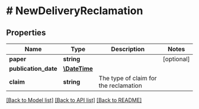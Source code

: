 # # NewDeliveryReclamation

## Properties

Name | Type | Description | Notes
------------ | ------------- | ------------- | -------------
**paper** | **string** |  | [optional] 
**publication_date** | [**\DateTime**](\DateTime.md) |  | 
**claim** | **string** | The type of claim for the reclamation | 

[[Back to Model list]](../../README.md#documentation-for-models) [[Back to API list]](../../README.md#documentation-for-api-endpoints) [[Back to README]](../../README.md)


